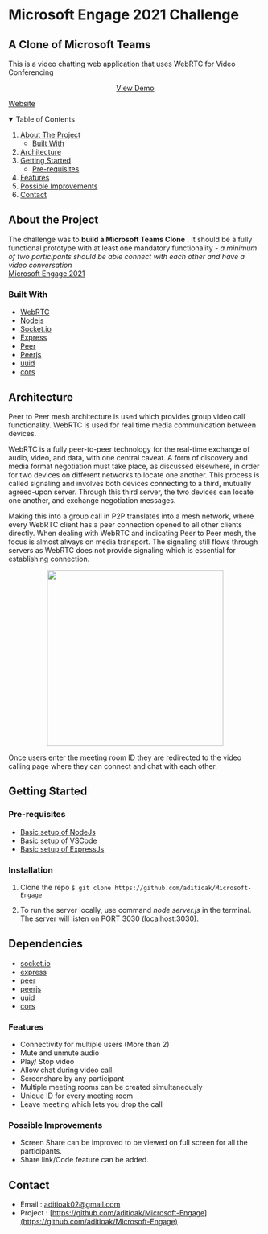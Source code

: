 # Microsoft Engage 2021 Challenge

## A Clone of Microsoft Teams

 This is a video chatting web application that uses WebRTC for Video Conferencing
 
<!-- PROJECT LOGO -->
<p align="center"> <p align ="center"> <!-- Youtube Video Link -->
   <a href=" ">View Demo</a>
   
   <a href="https://dazzling-yellowstone-81428.herokuapp.com/">Website</a>
   </p>
   </p>


   <!-- TABLE OF CONTENT -->
   <details open="open">
   <summary>Table of Contents</summary>
   <ol> <li> <a href="#about-the-project">About The Project</a>
      <ul>
	  <li><a href="#built-with">Built With</a></li></ul> </li>
    <li><a href="#architecture">Architecture</a></li>
    <li><a href="#getting-started">Getting Started</a>
      <ul>
        <li><a href="#pre-requisites">Pre-requisites</a></li></ul>
    <li><a href="#features">Features</a></li>
	 <li><a href="#possible-improvements">Possible Improvements</a></li>
    <li><a href="#contact">Contact</a></li>
  </ol>
</details>


<!-- ABOUT THE PROJECT -->
## **About the Project**
The challenge was to **build a Microsoft Teams Clone** . It should be a fully functional prototype with at least one mandatory functionality - *a minimum of two participants should be able connect with each other and have a video conversation*      
[Microsoft Engage 2021](https://microsoft.acehacker.com/engage2021/?mc_cid=51cf8705a5&mc_eid=e7a7568555#challenge)

### **Built With**
* [WebRTC](https://webrtc.org/)
* [Nodejs](https://nodejs.org/en/)
* [Socket.io](https://www.npmjs.com/package/socket.io)
* [Express](https://www.npmjs.com/package/express)
* [Peer](https://www.npmjs.com/package/peer)
* [Peerjs](https://www.npmjs.com/package/peerjs)
* [uuid](https://www.npmjs.com/package/uuid)
* [cors](https://www.npmjs.com/package/cors)



## **Architecture**
Peer to Peer mesh architecture is used which provides group video call functionality. WebRTC is used for real time media communication between devices. 

WebRTC is a fully peer-to-peer technology for the real-time exchange of audio, video, and data, with one central caveat.  A form of discovery and media format negotiation must take place, as discussed elsewhere, in order for two devices on different networks to locate one another. This process is called signaling and involves both devices connecting to a third, mutually agreed-upon server. Through this third server, the two devices can locate one another, and exchange negotiation messages.
 
 Making this into a group call in P2P translates into a mesh network, where every WebRTC client has a peer connection opened to all other clients directly. When dealing with WebRTC and indicating Peer to Peer mesh, the focus is almost always on media transport. The signaling still flows through servers as WebRTC does not provide signaling which is essential for establishing connection.
<p align="center">
   <img width = "350" src="https://www.wowza.com/wp-content/uploads/WebRTC.gif">

 Once users enter the meeting room ID they are redirected to the video calling page where they can connect and chat with each other.

<!-- GETTING STARTED -->
## **Getting Started**

### Pre-requisites
- [Basic setup of NodeJs](https://nodejs.org/en/docs/guides/getting-started-guide/)
- [Basic setup of VSCode](https://code.visualstudio.com/download)
- [Basic setup of ExpressJs](https://expressjs.com/en/starter/installing.html)

### Installation

1. Clone the repo
`$ git clone https://github.com/aditioak/Microsoft-Engage`


2. To run the server locally, use command *node server.js* in the terminal. The server will listen on PORT 3030 (localhost:3030).


<!-- DEPENDENCIES -->
## Dependencies
* [socket.io](https://www.npmjs.com/package/socket.io)
* [express](https://www.npmjs.com/package/express)
* [peer](https://www.npmjs.com/package/peer)
* [peerjs](https://www.npmjs.com/package/peerjs)
* [uuid](https://www.npmjs.com/package/uuid)
* [cors](https://www.npmjs.com/package/cors)


<!-- ROADMAP -->
### Features
- Connectivity for multiple users (More than 2)
- Mute and unmute audio
- Play/ Stop video
- Allow chat during video call.
- Screenshare by any participant
- Multiple meeting rooms can be created simultaneously
- Unique ID for every meeting room
- Leave meeting which lets you drop the call


### Possible Improvements
- Screen Share can be improved to be viewed on full screen for all the participants.
- Share link/Code feature can be added.

<!-- CONTACT -->
## Contact
- Email : aditioak02@gmail.com
- Project : [https://github.com/aditioak/Microsoft-Engage](https://github.com/aditioak/Microsoft-Engage)
